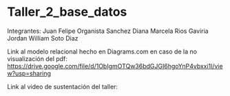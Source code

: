 # Taller_2_base_datos

Integrantes: 
Juan Felipe Organista Sanchez 
Diana Marcela Rios Gaviria 
Jordan William Soto Diaz

Link al modelo relacional hecho en Diagrams.com en caso de la no visualización del pdf:
https://drive.google.com/file/d/1ObIgmOTQw36bdGJGI6hgoYnP4vbxxi1l/view?usp=sharing


Link al video de sustentación del taller:

